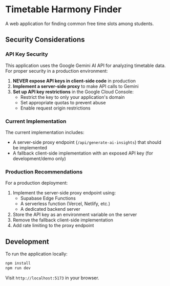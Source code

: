 
# Timetable Harmony Finder

A web application for finding common free time slots among students.

## Security Considerations

### API Key Security

This application uses the Google Gemini AI API for analyzing timetable data. For proper security in a production environment:

1. **NEVER expose API keys in client-side code** in production
2. **Implement a server-side proxy** to make API calls to Gemini
3. **Set up API key restrictions** in the Google Cloud Console:
   - Restrict the key to only your application's domain
   - Set appropriate quotas to prevent abuse
   - Enable request origin restrictions

### Current Implementation

The current implementation includes:
- A server-side proxy endpoint (`/api/generate-ai-insights`) that should be implemented
- A fallback client-side implementation with an exposed API key (for development/demo only)

### Production Recommendations

For a production deployment:
1. Implement the server-side proxy endpoint using:
   - Supabase Edge Functions
   - A serverless function (Vercel, Netlify, etc.)
   - A dedicated backend server
2. Store the API key as an environment variable on the server
3. Remove the fallback client-side implementation
4. Add rate limiting to the proxy endpoint

## Development

To run the application locally:

```bash
npm install
npm run dev
```

Visit `http://localhost:5173` in your browser.
